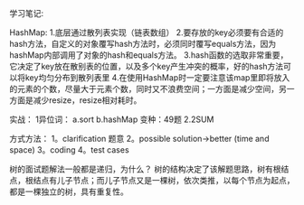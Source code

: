 学习笔记:

HashMap:
1.底层通过散列表实现（链表数组）
2.要存放的key必须要有合适的hash方法，自定义的对象覆写hash方法时，必须同时覆写equals方法，因为hashMap内部调用了对象的hash和equals方法。
3.hash函数的选取非常重要，它决定了key放在散别表的位置，以及多个key产生冲突的概率，好的hash方法可以将key均匀分布到散列表里
4.在使用HashMap时一定要注意该map里即将放入的元素的个数，尽量大于元素个数，同时又不浪费空间；一方面是减少空间，另一方面是减少resize，resize相对耗时。

实战：
1异位词：
a.sort
b.hashMap
变种：49题
2.2SUM


方式方法：
1。clarification 题意
2。possible solution->better (time and space)
3。coding
4。test cases


树的面试题解法一般都是递归，为什么？
树的结构决定了该解题思路，树有根结点，根结点有儿子节点；而儿子节点又是一棵树，依次类推，以每个节点为起点，都是一棵独立的树，具有重复性。
